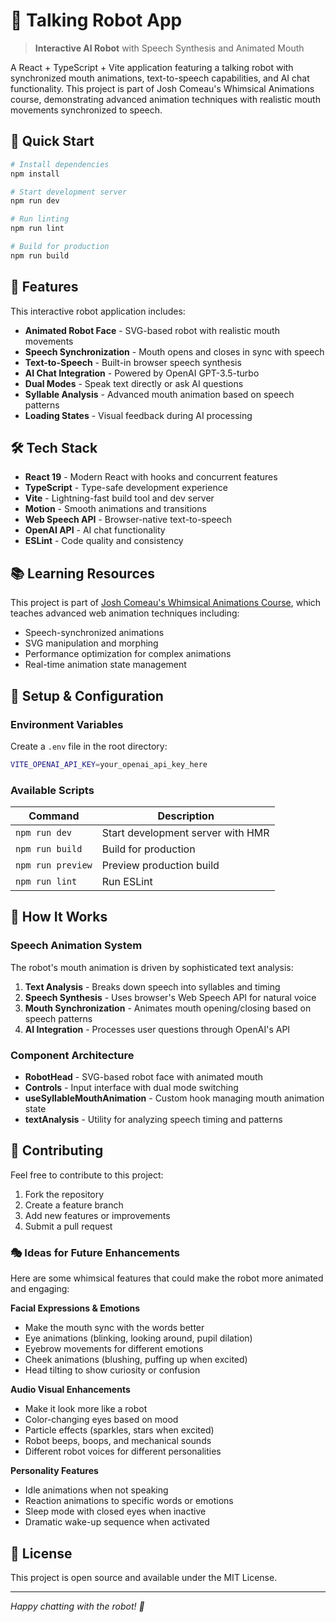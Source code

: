 # 🤖 Talking Robot App

> **Interactive AI Robot** with Speech Synthesis and Animated Mouth

A React + TypeScript + Vite application featuring a talking robot with synchronized mouth animations, text-to-speech capabilities, and AI chat functionality. This project is part of Josh Comeau's Whimsical Animations course, demonstrating advanced animation techniques with realistic mouth movements synchronized to speech.

## 🚀 Quick Start

```bash
# Install dependencies
npm install

# Start development server
npm run dev

# Run linting
npm run lint

# Build for production
npm run build
```

## 🎯 Features

This interactive robot application includes:

- **Animated Robot Face** - SVG-based robot with realistic mouth movements
- **Speech Synchronization** - Mouth opens and closes in sync with speech
- **Text-to-Speech** - Built-in browser speech synthesis
- **AI Chat Integration** - Powered by OpenAI GPT-3.5-turbo
- **Dual Modes** - Speak text directly or ask AI questions
- **Syllable Analysis** - Advanced mouth animation based on speech patterns
- **Loading States** - Visual feedback during AI processing

## 🛠️ Tech Stack

- **React 19** - Modern React with hooks and concurrent features
- **TypeScript** - Type-safe development experience
- **Vite** - Lightning-fast build tool and dev server
- **Motion** - Smooth animations and transitions
- **Web Speech API** - Browser-native text-to-speech
- **OpenAI API** - AI chat functionality
- **ESLint** - Code quality and consistency

## 📚 Learning Resources

This project is part of [Josh Comeau's Whimsical Animations Course](https://www.joshwcomeau.com/animation/), which teaches advanced web animation techniques including:

- Speech-synchronized animations
- SVG manipulation and morphing
- Performance optimization for complex animations
- Real-time animation state management

## 🔧 Setup & Configuration

### Environment Variables

Create a `.env` file in the root directory:

```bash
VITE_OPENAI_API_KEY=your_openai_api_key_here
```

### Available Scripts

| Command           | Description                       |
| ----------------- | --------------------------------- |
| `npm run dev`     | Start development server with HMR |
| `npm run build`   | Build for production              |
| `npm run preview` | Preview production build          |
| `npm run lint`    | Run ESLint                        |

## 🎨 How It Works

### Speech Animation System

The robot's mouth animation is driven by sophisticated text analysis:

1. **Text Analysis** - Breaks down speech into syllables and timing
2. **Speech Synthesis** - Uses browser's Web Speech API for natural voice
3. **Mouth Synchronization** - Animates mouth opening/closing based on speech patterns
4. **AI Integration** - Processes user questions through OpenAI's API

### Component Architecture

- **RobotHead** - SVG-based robot face with animated mouth
- **Controls** - Input interface with dual mode switching
- **useSyllableMouthAnimation** - Custom hook managing mouth animation state
- **textAnalysis** - Utility for analyzing speech timing and patterns

## 🤝 Contributing

Feel free to contribute to this project:

1. Fork the repository
2. Create a feature branch
3. Add new features or improvements
4. Submit a pull request

### 🎭 Ideas for Future Enhancements

Here are some whimsical features that could make the robot more animated and engaging:

**Facial Expressions & Emotions**

- Make the mouth sync with the words better
- Eye animations (blinking, looking around, pupil dilation)
- Eyebrow movements for different emotions
- Cheek animations (blushing, puffing up when excited)
- Head tilting to show curiosity or confusion

**Audio Visual Enhancements**

- Make it look more like a robot
- Color-changing eyes based on mood
- Particle effects (sparkles, stars when excited)
- Robot beeps, boops, and mechanical sounds
- Different robot voices for different personalities

**Personality Features**

- Idle animations when not speaking
- Reaction animations to specific words or emotions
- Sleep mode with closed eyes when inactive
- Dramatic wake-up sequence when activated

## 📄 License

This project is open source and available under the MIT License.

---

_Happy chatting with the robot! 🤖_
